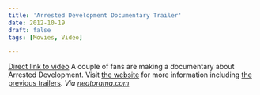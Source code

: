 ```yaml
---
title: 'Arrested Development Documentary Trailer'
date: 2012-10-19
draft: false
tags: [Movies, Video]

---
```


[Direct link to video](http://youtu.be/KocGHBPCfLc) A couple of fans are making a documentary about Arrested Development. Visit [the website](http://arresteddevelopmentdoc.com) for more information including [the previous trailers](http://arresteddevelopmentdoc.com/trailers/). _Via [neatorama.com](http://www.neatorama.com/2012/10/18/Arrested-Development-Documentary-Trailer/)_